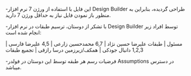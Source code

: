 -این فایل با استفاده از ورژن 7 نرم افزار Design Builder طراحی گردیده، بنابراین به منظور باز نمودن فایل نیاز به حداقل ورژن 7 دارید.

-با تشکر از دوستان، ترسیم طبقات در نرم افزار Design Builder توسط افراد زیر انجام شده است:

مسئول	        |     طبقات
علیرضا حسین نژاد  | 	6,7 
محمدحسین زارعی  |	4,5
علیرضا فارسی    |	1,2,3
دانیال جودکی	 | همکف/زیرزمین
درسا رازقی     |  تجمیع طبقات  

-فرضیات رسم هر طبقه توسط این دوستان در فولدر Assumptions در دسترس میباشد.

